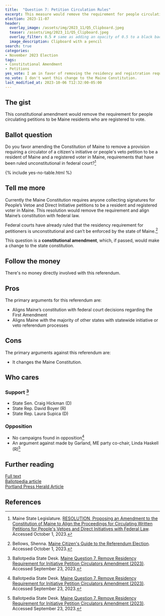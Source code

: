 ```yaml
---
title:  "Question 7: Petition Circulation Rules"
excerpt: This measure would remove the requirement for people circulating petitions to be Maine residents who are registered to vote.
election: 2023-11-07
header:
  overlay_image: /assets/img/2023_11/Q5_Clipboard.jpeg
  teaser: /assets/img/2023_11/Q5_Clipboard.jpeg
  overlay_filter: 0.5 # same as adding an opacity of 0.5 to a black background
  image_description: Clipboard with a pencil
search: true
categories:
- November 2023 Election
tags:
- Constitutional Amendment
- Petitions
yes_vote: I am in favor of removing the residency and registration requirements for petition circulators from the Maine Constitution.
no_vote: I don't want this change to the Maine Constitution.
last_modified_at: 2023-10-06 T12:32:00-05:00
---
```

## The gist
This constitutional amendment would remove the requirement for people circulating petitions to be Maine residents who are registered to vote.

## Ballot question
Do you favor amending the Constitution of Maine to remove a provision requiring a circulator of a citizen's initiative or people's veto petition to be a resident of Maine and a registered voter in Maine, requirements that have been ruled unconstitutional in federal court?[^1]

{% include yes-no-table.html %}


## Tell me more
Currently the Maine Constitution requires anyone collecting signatures for People’s Vetoe and Direct Initiative petitions to be a resident and registered voter in Maine.  This resolution would remove the requirement and align Maine’s constitution with federal law.

Federal courts have already ruled that the residency requirement for petitioners is unconstitutional and can’t be enforced by the state of Maine.[^3]

This question is a **constitutional amendment**, which, if passed, would make a change to the state constitution.

## Follow the money
There's no money directly involved with this referendum. 

## Pros
The primary arguments for this referendum are:
* Aligns Maine’s constitution with federal court decisions regarding the First Amendment
* Aligns Maine with the majority of other states with statewide initiative or veto referendum processes

## Cons
The primary arguments against this referendum are:
* It changes the Maine Constitution.

## Who cares
### Support [^2]
* State Sen. Craig Hickman (D) 
* State Rep. David Boyer (R) 
* State Rep. Laura Supica (D) 

### Opposition
* No campaigns found in opposition[^2]
* An argument against made by Garland, ME party co-chair, Linda Haskell (R)[^2]

## Further reading
[Full text](https://legislature.maine.gov/bills/getPDF.asp?paper=SP0597&item=1&snum=131)<br>
[Ballotpedia article](https://ballotpedia.org/Maine_Question_7,_Remove_Residency_Requirement_for_Initiative_Petition_Circulators_Amendment_(2023))<br>
[Portland Press Herald Article](https://www.pressherald.com/2023/10/06/questions-5-through-8-what-you-need-to-know-about-the-proposed-constitutional-amendments/)

## References
[^1]: Maine State Legislature. [RESOLUTION, Proposing an Amendment to the Constitution of
Maine to Align the Proceedings for Circulating Written Petitions for
People's Vetoes and Direct Initiatives with Federal Law](https://legislature.maine.gov/bills/getPDF.asp?paper=SP0597&item=1&snum=131).  Accessed October 1, 2023.

[^2]: Ballotpedia State Desk. [Maine Question 7, Remove Residency Requirement for Initiative Petition Circulators Amendment (2023)](https://ballotpedia.org/Maine_Question_7,_Remove_Residency_Requirement_for_Initiative_Petition_Circulators_Amendment_(2023)). Accessed September 23, 2023.

[^3]: Bellows, Shenna. [Maine Citizen's Guide to the Referendum Election](https://www.maine.gov/sos/cec/elec/upcoming/pdf/citizensguide23.pdf). Accessed October 1, 2023.

[^4]: Ohm, Rachel. [Questions 5 through 8: What you need to know about the proposed constitutional amendments](https://www.pressherald.com/2023/10/06/questions-5-through-8-what-you-need-to-know-about-the-proposed-constitutional-amendments/). Portland Press Herald. Accessed October 6, 2023.
